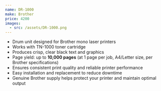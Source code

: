 ```yaml
---
name: DR-1000
make: Brother
price: 4200
images:
  - src: /assets/DR-1000.png
---
```


- Drum unit designed for Brother mono laser printers
- Works with TN-1000 toner cartridge
- Produces crisp, clear black text and graphics
- Page yield: up to **10,000 pages** (at 1 page per job, A4/Letter size, per Brother specifications)
- Ensures consistent print quality and reliable printer performance
- Easy installation and replacement to reduce downtime
- Genuine Brother supply helps protect your printer and maintain optimal output
